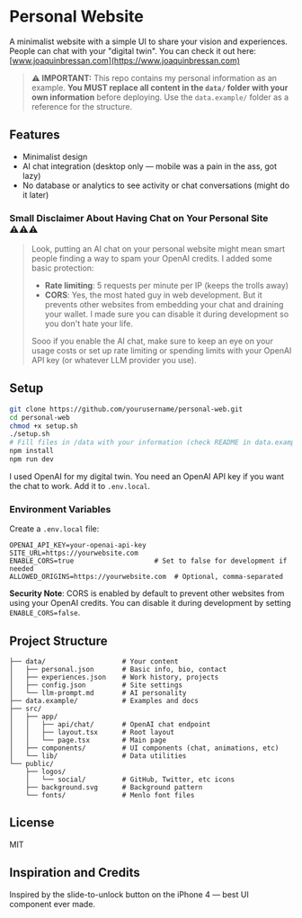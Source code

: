 # Personal Website

A minimalist website with a simple UI to share your vision and experiences. People can chat with your "digital twin". You can check it out here: [www.joaquinbressan.com](https://www.joaquinbressan.com)

> **⚠️ IMPORTANT:** This repo contains my personal information as an example. **You MUST replace all content in the `data/` folder with your own information** before deploying. Use the `data.example/` folder as a reference for the structure.

## Features

- Minimalist design  
- AI chat integration (desktop only — mobile was a pain in the ass, got lazy)  
- No database or analytics to see activity or chat conversations (might do it later)  

### Small Disclaimer About Having Chat on Your Personal Site ⚠️⚠️⚠️

>Look, putting an AI chat on your personal website might mean smart people finding a way to spam your OpenAI credits. I added some basic protection:
>
>- **Rate limiting**: 5 requests per minute per IP (keeps the trolls away)
>- **CORS**: Yes, the most hated guy in web development. But it prevents other websites from embedding your chat and draining your wallet. I made sure you can disable it during development so you don't hate your life.
>
>Sooo if you enable the AI chat, make sure to keep an eye on your usage costs or set up rate limiting or spending limits with your OpenAI API key (or whatever LLM provider you use).

## Setup

```bash
git clone https://github.com/yourusername/personal-web.git
cd personal-web
chmod +x setup.sh
./setup.sh
# Fill files in /data with your information (check README in data.example folder)
npm install
npm run dev
```

I used OpenAI for my digital twin. You need an OpenAI API key if you want the chat to work. Add it to `.env.local`.

### Environment Variables

Create a `.env.local` file:

```
OPENAI_API_KEY=your-openai-api-key
SITE_URL=https://yourwebsite.com
ENABLE_CORS=true                    # Set to false for development if needed
ALLOWED_ORIGINS=https://yourwebsite.com  # Optional, comma-separated
```

**Security Note**: CORS is enabled by default to prevent other websites from using your OpenAI credits. You can disable it during development by setting `ENABLE_CORS=false`.

## Project Structure

```
├── data/                   # Your content
│   ├── personal.json       # Basic info, bio, contact
│   ├── experiences.json    # Work history, projects
│   ├── config.json         # Site settings
│   └── llm-prompt.md       # AI personality
├── data.example/           # Examples and docs
├── src/
│   ├── app/
│   │   ├── api/chat/       # OpenAI chat endpoint
│   │   ├── layout.tsx      # Root layout
│   │   └── page.tsx        # Main page
│   ├── components/         # UI components (chat, animations, etc)
│   └── lib/                # Data utilities
└── public/
    ├── logos/
    │   └── social/         # GitHub, Twitter, etc icons
    ├── background.svg      # Background pattern
    └── fonts/              # Menlo font files
```

## License

MIT

## Inspiration and Credits

Inspired by the slide-to-unlock button on the iPhone 4 — best UI component ever made.